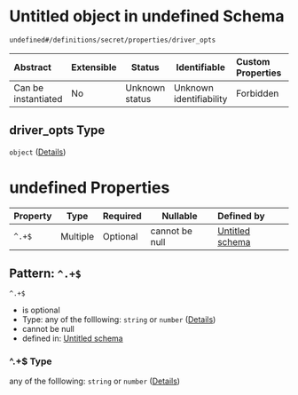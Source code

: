 # Untitled object in undefined Schema

```txt
undefined#/definitions/secret/properties/driver_opts
```




| Abstract            | Extensible | Status         | Identifiable            | Custom Properties | Additional Properties | Access Restrictions | Defined In                                                                  |
| :------------------ | ---------- | -------------- | ----------------------- | :---------------- | --------------------- | ------------------- | --------------------------------------------------------------------------- |
| Can be instantiated | No         | Unknown status | Unknown identifiability | Forbidden         | Allowed               | none                | [config_schema_v3.9.json\*](config_schema_v3.9.json "open original schema") |

## driver_opts Type

`object` ([Details](config_schema_v3-definitions-secret-properties-driver_opts.md))

# undefined Properties

| Property | Type     | Required | Nullable       | Defined by                                                                                                                                                                        |
| :------- | -------- | -------- | -------------- | :-------------------------------------------------------------------------------------------------------------------------------------------------------------------------------- |
| `^.+$`   | Multiple | Optional | cannot be null | [Untitled schema](config_schema_v3-definitions-secret-properties-driver_opts-patternproperties-.md "undefined#/definitions/secret/properties/driver_opts/patternProperties/^.+$") |

## Pattern: `^.+$`




`^.+$`

-   is optional
-   Type: any of the folllowing: `string` or `number` ([Details](config_schema_v3-definitions-secret-properties-driver_opts-patternproperties-.md))
-   cannot be null
-   defined in: [Untitled schema](config_schema_v3-definitions-secret-properties-driver_opts-patternproperties-.md "undefined#/definitions/secret/properties/driver_opts/patternProperties/^.+$")

### ^.+$ Type

any of the folllowing: `string` or `number` ([Details](config_schema_v3-definitions-secret-properties-driver_opts-patternproperties-.md))

